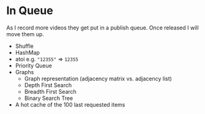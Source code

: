 # In Queue
As I record more videos they get put in a publish queue. Once released I will move them up.

* Shuffle
* HashMap
* atoi e.g. `"12355"` => `12355`
* Priority Queue
* Graphs
  * Graph representation (adjacency matrix vs. adjacency list)
  * Depth First Search
  * Breadth First Search
  * Binary Search Tree
* A hot cache of the 100 last requested items
